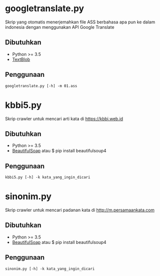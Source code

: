 # googletranslate.py
Skrip yang otomatis menerjemahkan file ASS berbahasa apa pun ke dalam indonesia dengan menggunakan API Google Translate
## Dibutuhkan
- Python >= 3.5
- [TextBlob](https://github.com/sloria/TextBlob)
## Penggunaan
```
googletranslate.py [-h] -m 01.ass
```
# kbbi5.py
Skrip crawler untuk mencari arti kata di https://kbbi.web.id
## Dibutuhkan
- Python >= 3.5
- [BeautifulSoap](https://www.crummy.com/software/BeautifulSoup/bs4/doc/) atau $ pip install beautifulsoup4
## Penggunaan
```
kbbi5.py [-h] -k kata_yang_ingin_dicari
```
# sinonim.py
Skrip crawler untuk mencari padanan kata di http://m.persamaankata.com
## Dibutuhkan
- Python >= 3.5
- [BeautifulSoap](https://www.crummy.com/software/BeautifulSoup/bs4/doc/) atau $ pip install beautifulsoup4
## Penggunaan
```
sinonim.py [-h] -k kata_yang_ingin_dicari
```






